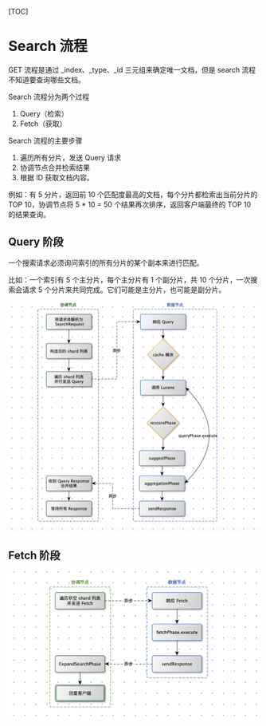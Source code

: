 [TOC]

# Search 流程

GET 流程是通过 _index、_type、_id 三元组来确定唯一文档，但是 search 流程不知道要查询哪些文档。

Search 流程分为两个过程

1. Query（检索）
2. Fetch（获取）



Search 流程的主要步骤

1. 遍历所有分片，发送 Query 请求
2. 协调节点合并检索结果
3. 根据 ID 获取文档内容。

例如：有 5 分片，返回前 10 个匹配度最高的文档，每个分片都检索出当前分片的 TOP 10，协调节点将 5 * 10 = 50 个结果再次排序，返回客户端最终的 TOP 10 的结果查询。



## Query 阶段

一个搜索请求必须询问索引的所有分片的某个副本来进行匹配。

比如：一个索引有 5 个主分片，每个主分片有 1 个副分片，共 10 个分片，一次搜索会请求 5 个分片来共同完成。它们可能是主分片，也可能是副分片。

![](images/screenshot-20211121-204742.png)



## Fetch 阶段

![](images/screenshot-20211121-204843.png)
